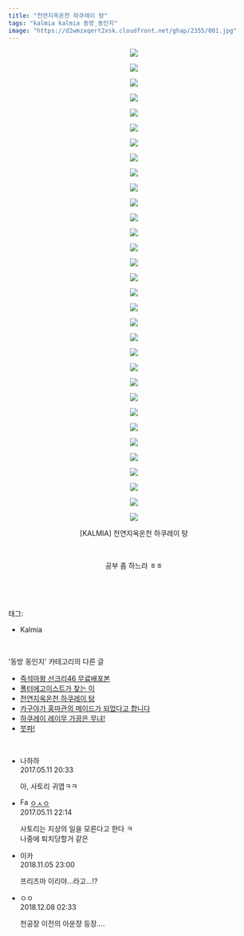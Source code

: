 ```yaml
---
title: "천연지옥온천 하쿠레이 탕"
tags: "kalmia kalmia 동방_동인지"
image: "https://d2wmzxqert2xsk.cloudfront.net/ghap/2355/001.jpg"
---
```

<div class="article">
<p style="text-align: center; clear: none; float: none;"><img src="{{ site.imgserver11 }}/ghap/2355/001.jpg"/></p>
<p style="text-align: center; clear: none; float: none;"><img src="{{ site.imgserver11 }}/ghap/2355/002.jpg"/></p>
<p style="text-align: center; clear: none; float: none;"><img src="{{ site.imgserver11 }}/ghap/2355/003.jpg"/></p>
<p style="text-align: center; clear: none; float: none;"><img src="{{ site.imgserver11 }}/ghap/2355/004.jpg"/></p>
<p style="text-align: center; clear: none; float: none;"><img src="{{ site.imgserver11 }}/ghap/2355/005.jpg"/></p>
<p style="text-align: center; clear: none; float: none;"><img src="{{ site.imgserver11 }}/ghap/2355/006.jpg"/></p>
<p style="text-align: center; clear: none; float: none;"><img src="{{ site.imgserver11 }}/ghap/2355/007.jpg"/></p>
<p style="text-align: center; clear: none; float: none;"><img src="{{ site.imgserver11 }}/ghap/2355/008.jpg"/></p>
<p style="text-align: center; clear: none; float: none;"><img src="{{ site.imgserver11 }}/ghap/2355/009.jpg"/></p>
<p style="text-align: center; clear: none; float: none;"><img src="{{ site.imgserver11 }}/ghap/2355/010.jpg"/></p>
<p style="text-align: center; clear: none; float: none;"><img src="{{ site.imgserver11 }}/ghap/2355/011.jpg"/></p>
<p style="text-align: center; clear: none; float: none;"><img src="{{ site.imgserver11 }}/ghap/2355/012.jpg"/></p>
<p style="text-align: center; clear: none; float: none;"><img src="{{ site.imgserver11 }}/ghap/2355/013.jpg"/></p>
<p style="text-align: center; clear: none; float: none;"><img src="{{ site.imgserver11 }}/ghap/2355/014.jpg"/></p>
<p style="text-align: center; clear: none; float: none;"><img src="{{ site.imgserver11 }}/ghap/2355/015.jpg"/></p>
<p style="text-align: center; clear: none; float: none;"><img src="{{ site.imgserver11 }}/ghap/2355/016.jpg"/></p>
<p style="text-align: center; clear: none; float: none;"><img src="{{ site.imgserver11 }}/ghap/2355/017.jpg"/></p>
<p style="text-align: center; clear: none; float: none;"><img src="{{ site.imgserver11 }}/ghap/2355/018.jpg"/></p>
<p style="text-align: center; clear: none; float: none;"><img src="{{ site.imgserver11 }}/ghap/2355/019.jpg"/></p>
<p style="text-align: center; clear: none; float: none;"><img src="{{ site.imgserver11 }}/ghap/2355/020.jpg"/></p>
<p style="text-align: center; clear: none; float: none;"><img src="{{ site.imgserver11 }}/ghap/2355/021.jpg"/></p>
<p style="text-align: center; clear: none; float: none;"><img src="{{ site.imgserver11 }}/ghap/2355/022.jpg"/></p>
<p style="text-align: center; clear: none; float: none;"><img src="{{ site.imgserver11 }}/ghap/2355/023.jpg"/></p>
<p style="text-align: center; clear: none; float: none;"><img src="{{ site.imgserver11 }}/ghap/2355/024.jpg"/></p>
<p style="text-align: center; clear: none; float: none;"><img src="{{ site.imgserver11 }}/ghap/2355/025.jpg"/></p>
<p style="text-align: center; clear: none; float: none;"><img src="{{ site.imgserver11 }}/ghap/2355/026.jpg"/></p>
<p style="text-align: center; clear: none; float: none;"><img src="{{ site.imgserver11 }}/ghap/2355/027.jpg"/></p>
<p style="text-align: center; clear: none; float: none;"><img src="{{ site.imgserver11 }}/ghap/2355/028.jpg"/></p>
<p style="text-align: center; clear: none; float: none;"><img src="{{ site.imgserver11 }}/ghap/2355/029.jpg"/></p>
<p style="text-align: center; clear: none; float: none;"><img src="{{ site.imgserver11 }}/ghap/2355/030.jpg"/></p>
<p style="text-align: center; clear: none; float: none;"><img src="{{ site.imgserver11 }}/ghap/2355/031.jpg"/></p>
<p style="text-align: center; clear: none; float: none;"><img src="{{ site.imgserver11 }}/ghap/2355/032.jpg"/></p>
<p style="text-align: center; clear: none; float: none;">[KALMIA] 천연지옥온천 하쿠레이 탕</p>
<p style="text-align: center; clear: none; float: none;"><br/></p>
<p style="text-align: center; clear: none; float: none;">공부 좀 하느라 ㅎㅎ</p>
<p><br/></p>
</div><br/>
<div class="tagTrail">
<p>태그: </p>
<ul>
<li>Kalmia</li>
</ul>
</div><br/>
<div class="another">
<p>'동방 동인지' 카테고리의 다른 글</p>
<ul>
<li><a href="/ghap_2357">즉석마왕 선크리46 무료배포본</a></li>
<li><a href="/ghap_2356">폴터에고이스트가 찾는 이</a></li>
<li><a href="/ghap_2355">천연지옥온천 하쿠레이 탕</a></li>
<li><a href="/ghap_2354">카구야가 홍마관의 메이드가 되었다고 합니다</a></li>
<li><a href="/ghap_2353">하쿠레이 레이무 가끔은 무녀!</a></li>
<li><a href="/ghap_2352">붓파!</a></li>
</ul>
</div><br/>
<div class="cb_module cb_fluid">
<div class="cb_wrt cb_profile">
<div class="comment">
<ul>
<li class="cb_thumb_off" id="comment14986625">
<div class="cb_comment_area">
<div class="cb_info_area">
<div class="cb_section">
<span class="cb_nick_name">나하하</span>
</div>
<div class="cb_section">
<span class="cb_date">2017.05.11 20:33 </span>
</div>
</div>
<div class="cb_dsc_comment">
<p class="cb_dsc">
											아,  사토리 귀엽ㅋㅋ
										</p>
</div>
</div></li>
<li class="cb_thumb_off" id="comment14986694">
<div class="cb_comment_area">
<div class="cb_info_area">
<div class="cb_section">
<span class="cb_nick_name"><img alt="Favicon of http://google.com" height="16" onerror="this.onerror=null;this.parentNode.removeChild(this)" src="http://google.com/favicon.ico" width="16"/> <a href="http://google.com" onclick="return openLinkInNewWindow(this)">ㅇㅅㅇ</a></span>
</div>
<div class="cb_section">
<span class="cb_date">2017.05.11 22:14 </span>
</div>
</div>
<div class="cb_dsc_comment">
<p class="cb_dsc">
											사토리는 지상의 일을 모른다고 한다 ㅋ<br/>
나중에 퇴치당할거 같은
										</p>
</div>
</div></li>
<li class="cb_thumb_off" id="comment15368216">
<div class="cb_comment_area">
<div class="cb_info_area">
<div class="cb_section">
<span class="cb_nick_name">이카</span>
</div>
<div class="cb_section">
<span class="cb_date">2018.11.05 23:00 </span>
</div>
</div>
<div class="cb_dsc_comment">
<p class="cb_dsc">
											프리즈마 이리야...라고...!?
										</p>
</div>
</div></li>
<li class="cb_thumb_off" id="comment15383760">
<div class="cb_comment_area">
<div class="cb_info_area">
<div class="cb_section">
<span class="cb_nick_name">ㅇㅇ</span>
</div>
<div class="cb_section">
<span class="cb_date">2018.12.08 02:33 </span>
</div>
</div>
<div class="cb_dsc_comment">
<p class="cb_dsc">
											천공장 이전의 아운쟝 등장....
										</p>
</div>
</div></li>
</ul>
</div>
</div><!-- commentList close -->
</div><br/>
